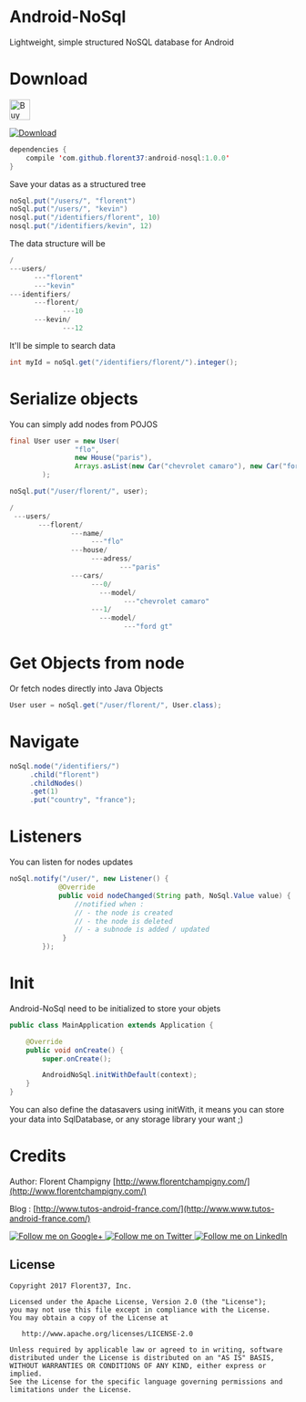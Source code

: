 # Android-NoSql

Lightweight, simple structured NoSQL database for Android

# Download

<a href='https://ko-fi.com/A160LCC' target='_blank'><img height='36' style='border:0px;height:36px;' src='https://az743702.vo.msecnd.net/cdn/kofi1.png?v=0' border='0' alt='Buy Me a Coffee at ko-fi.com' /></a>

[ ![Download](https://api.bintray.com/packages/florent37/maven/android-nosql/images/download.svg) ](https://bintray.com/florent37/maven/android-nosql/_latestVersion)
```java
dependencies {
    compile 'com.github.florent37:android-nosql:1.0.0'
}
```

Save your datas as a structured tree

```java
noSql.put("/users/", "florent")
noSql.put("/users/", "kevin")
nosql.put("/identifiers/florent", 10)
nosql.put("/identifiers/kevin", 12)
```

The data structure will be

```java
/
---users/
      ---"florent"
      ---"kevin"
---identifiers/
      ---florent/
             ---10
      ---kevin/
             ---12
```

It'll be simple to search data

```java
int myId = noSql.get("/identifiers/florent/").integer();
```

# Serialize objects 

You can simply add nodes from POJOS

```java
final User user = new User(
                "flo",
                new House("paris"),
                Arrays.asList(new Car("chevrolet camaro"), new Car("ford gt"))
        );

noSql.put("/user/florent/", user);
```

```java
/
 ---users/
       ---florent/
               ---name/
                    ---"flo"
               ---house/
                    ---adress/
                           ---"paris"
               ---cars/
                    ---0/
                      ---model/
                            ---"chevrolet camaro"
                    ---1/
                      ---model/
                            ---"ford gt"
```

# Get Objects from node
 
Or fetch nodes directly into Java Objects
 
```java
User user = noSql.get("/user/florent/", User.class);
```

# Navigate

```java
noSql.node("/identifiers/")
     .child("florent")
     .childNodes()
     .get(1)
     .put("country", "france");
```

# Listeners

You can listen for nodes updates

```java
noSql.notify("/user/", new Listener() {
            @Override
            public void nodeChanged(String path, NoSql.Value value) {
                //notified when :
                // - the node is created
                // - the node is deleted
                // - a subnode is added / updated
             }
        });
```

# Init

Android-NoSql need to be initialized to store your objets

```java
public class MainApplication extends Application {

    @Override
    public void onCreate() {
        super.onCreate();

        AndroidNoSql.initWithDefault(context);
    }
}
```

You can also define the datasavers using initWith, it means you can store your data into SqlDatabase, or any storage library your want ;)

# Credits   

Author: Florent Champigny [http://www.florentchampigny.com/](http://www.florentchampigny.com/)

Blog : [http://www.tutos-android-france.com/](http://www.www.tutos-android-france.com/)

<a href="https://plus.google.com/+florentchampigny">
  <img alt="Follow me on Google+"
       src="https://raw.githubusercontent.com/florent37/DaVinci/master/mobile/src/main/res/drawable-hdpi/gplus.png" />
</a>
<a href="https://twitter.com/florent_champ">
  <img alt="Follow me on Twitter"
       src="https://raw.githubusercontent.com/florent37/DaVinci/master/mobile/src/main/res/drawable-hdpi/twitter.png" />
</a>
<a href="https://www.linkedin.com/in/florentchampigny">
  <img alt="Follow me on LinkedIn"
       src="https://raw.githubusercontent.com/florent37/DaVinci/master/mobile/src/main/res/drawable-hdpi/linkedin.png" />
</a>


License
--------

    Copyright 2017 Florent37, Inc.

    Licensed under the Apache License, Version 2.0 (the "License");
    you may not use this file except in compliance with the License.
    You may obtain a copy of the License at

       http://www.apache.org/licenses/LICENSE-2.0

    Unless required by applicable law or agreed to in writing, software
    distributed under the License is distributed on an "AS IS" BASIS,
    WITHOUT WARRANTIES OR CONDITIONS OF ANY KIND, either express or implied.
    See the License for the specific language governing permissions and
    limitations under the License.
